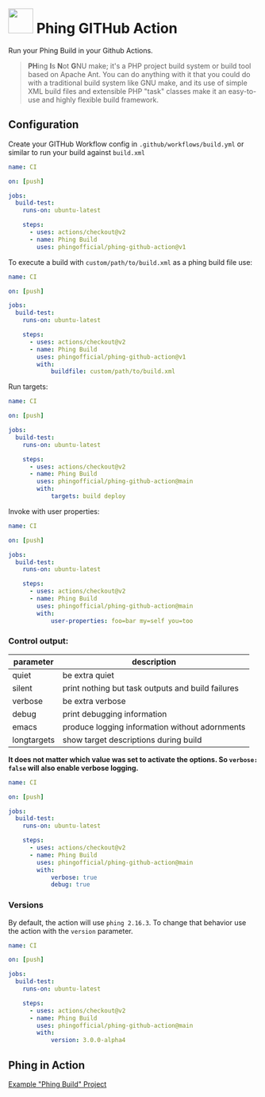 # <img src="https://raw.githubusercontent.com/phingofficial/phing-github-action/main/action.svg" width="50" /> Phing GITHub Action
Run your Phing Build in your Github Actions.

> **PH**ing **I**s **N**ot **G**NU make; it's a PHP project build system or build tool based on Apache Ant. You can do anything with it that you could do with a traditional build system like GNU make, and its use of simple XML build files and extensible PHP "task" classes make it an easy-to-use and highly flexible build framework.

## Configuration

Create your GITHub Workflow config in `.github/workflows/build.yml` or similar to run your build against `build.xml`

```yaml
name: CI

on: [push]

jobs:
  build-test:
    runs-on: ubuntu-latest

    steps:
      - uses: actions/checkout@v2
      - name: Phing Build
        uses: phingofficial/phing-github-action@v1
```

To execute a build with `custom/path/to/build.xml` as a phing build file use:

```yaml
name: CI

on: [push]

jobs:
  build-test:
    runs-on: ubuntu-latest

    steps:
      - uses: actions/checkout@v2
      - name: Phing Build
        uses: phingofficial/phing-github-action@v1
        with:
            buildfile: custom/path/to/build.xml
```

Run targets:

```yaml
name: CI

on: [push]

jobs:
  build-test:
    runs-on: ubuntu-latest

    steps:
      - uses: actions/checkout@v2
      - name: Phing Build
        uses: phingofficial/phing-github-action@main
        with:
            targets: build deploy
```

Invoke with user properties:

```yaml
name: CI

on: [push]

jobs:
  build-test:
    runs-on: ubuntu-latest

    steps:
      - uses: actions/checkout@v2
      - name: Phing Build
        uses: phingofficial/phing-github-action@main
        with:
            user-properties: foo=bar my=self you=too
```

### Control output:

| parameter | description |
|---|---|
| quiet         | be extra quiet                                    |
| silent        | print nothing but task outputs and build failures |
| verbose       | be extra verbose                                  |
| debug         | print debugging information                       |
| emacs         | produce logging information without adornments    |
| longtargets   | show target descriptions during build             |

**It does not matter which value was set to activate the options.
So `verbose: false` will also enable verbose logging.**

```yaml
name: CI

on: [push]

jobs:
  build-test:
    runs-on: ubuntu-latest

    steps:
      - uses: actions/checkout@v2
      - name: Phing Build
        uses: phingofficial/phing-github-action@main
        with:
            verbose: true
            debug: true
```

### Versions

By default, the action will use `phing 2.16.3`.
To change that behavior use the action with the `version` parameter.
```yaml
name: CI

on: [push]

jobs:
  build-test:
    runs-on: ubuntu-latest

    steps:
      - uses: actions/checkout@v2
      - name: Phing Build
        uses: phingofficial/phing-github-action@main
        with:
            version: 3.0.0-alpha4
```

## Phing in Action

[Example "Phing Build" Project](https://github.com/phingofficial/phing-github-action-example/runs/1203313448?check_suite_focus=true#step:4:9)
